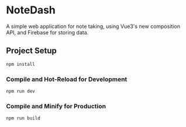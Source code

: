 # NoteDash

A simple web application for note taking, using Vue3's new composition API, and Firebase for storing data. 

## Project Setup

```sh
npm install
```

### Compile and Hot-Reload for Development

```sh
npm run dev
```

### Compile and Minify for Production

```sh
npm run build
```
```

